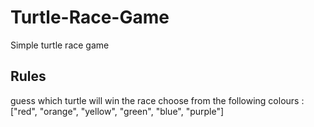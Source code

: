 # Turtle-Race-Game
Simple turtle race game

## Rules 
guess which turtle will win the race 
choose from the following colours :
["red", "orange", "yellow", "green", "blue", "purple"]
